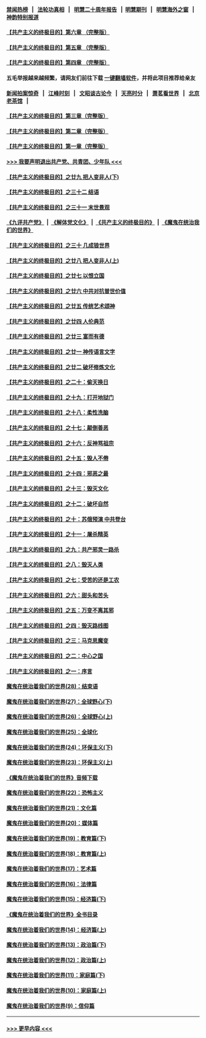 #### [禁闻热榜](热点新闻.md?=0)  &nbsp;&nbsp;|&nbsp;&nbsp; [法轮功真相](https://github.com/gfw-breaker/truth/blob/master/README.md?=0) &nbsp;&nbsp;|&nbsp;&nbsp; [明慧二十周年报告](https://github.com/gfw-breaker/mh-reports/blob/master/README.md?=0) &nbsp;&nbsp;|&nbsp;&nbsp;[明慧期刊](https://github.com/gfw-breaker/mh-qikan) &nbsp;&nbsp;|&nbsp;&nbsp; [明慧海外之窗](https://github.com/gfw-breaker/mh-news/blob/master/README.md?=0) &nbsp;&nbsp;|&nbsp;&nbsp; [神韵特别报道](https://github.com/gfw-breaker/mh-news/blob/master/shenyun.md?=0)
#### [【共产主义的终极目的】第六章 （完整版）](../pages/nsc422/n11428913.md?t=02242331) 
#### [【共产主义的终极目的】第五章 （完整版）](../pages/nsc422/n11428912.md?t=02242331) 
#### [【共产主义的终极目的】第四章 （完整版）](../pages/nsc422/n11428907.md?t=02242331) 
#### 五毛举报越来越频繁，请网友们前往下载 [一键翻墙软件](https://github.com/gfw-breaker/ssr-accounts)，并将此项目推荐给亲友
#### [新闻拍案惊奇](https://github.com/gfw-breaker/banned-news/blob/master/pages/link4.md) &nbsp;&nbsp;|&nbsp;&nbsp; [江峰时刻](https://github.com/gfw-breaker/banned-news/blob/master/pages/link4.md) &nbsp;&nbsp;|&nbsp;&nbsp; [文昭谈古论今](https://github.com/gfw-breaker/banned-news/blob/master/pages/link4.md) &nbsp;&nbsp;|&nbsp;&nbsp; [天亮时分](https://github.com/gfw-breaker/banned-news/blob/master/pages/link4.md) &nbsp;&nbsp;|&nbsp;&nbsp; [萧茗看世界](https://github.com/gfw-breaker/banned-news/blob/master/pages/link4.md) &nbsp;&nbsp;|&nbsp;&nbsp; [北京老茶馆](https://github.com/gfw-breaker/banned-news/blob/master/pages/link4.md) &nbsp;&nbsp;|&nbsp;&nbsp; 
#### [【共产主义的终极目的】第三章（完整版）](../pages/nsc422/n11428848.md?t=02242331) 
#### [【共产主义的终极目的】第二章（完整版）](../pages/nsc422/n11428831.md?t=02242331) 
#### [【共产主义的终极目的】第一章（完整版）](../pages/nsc422/n11417651.md?t=02242331) 
#### [>>> 我要声明退出共产党、共青团、少年队 <<<](https://github.com/begood0513/goodnews/blob/master/quit/letter.md) 
#### [【共产主义的终极目的】之廿九 把人变非人(下)](../pages/nsc422/n11344140.md?t=02242331) 
#### [【共产主义的终极目的】之三十二 结语](../pages/nsc422/n11360535.md?t=02242331) 
#### [【共产主义的终极目的】之三十一 末世景观](../pages/nsc422/n11351129.md?t=02242331) 
#### [《九评共产党》](https://github.com/begood0513/9ping.md/blob/master/README.md) &nbsp;|&nbsp; [《解体党文化》](../../../../jtdwh.md/blob/master/README.md)  &nbsp;|&nbsp; [《共产主义的终极目的》](../../../../gczydzjmd.md/blob/master/README.md) &nbsp;|&nbsp; [《魔鬼在统治我们的世界》](../../../../mgztzwmdsj.md/blob/master/README.md) 
#### [【共产主义的终极目的】之三十 几成狼世界](../pages/nsc422/n11348280.md?t=02242331) 
#### [【共产主义的终极目的】之廿八 把人变非人(上)](../pages/nsc422/n11340492.md?t=02242331) 
#### [【共产主义的终极目的】之廿七 以恨立国](../pages/nsc422/n11336944.md?t=02242331) 
#### [【共产主义的终极目的】之廿六 中共对抗普世价值](../pages/nsc422/n11324785.md?t=02242331) 
#### [【共产主义的终极目的】之廿五 传统艺术颂神](../pages/nsc422/n11296396.md?t=02242331) 
#### [【共产主义的终极目的】之廿四 人伦典范](../pages/nsc422/n11296397.md?t=02242331) 
#### [【共产主义的终极目的】之廿三 富而有德](../pages/nsc422/n11283598.md?t=02242331) 
#### [【共产主义的终极目的】之廿一 神传语言文字](../pages/nsc422/n11263265.md?t=02242331) 
#### [【共产主义的终极目的】之廿二 破坏修炼文化](../pages/nsc422/n11245728.md?t=02242331) 
#### [【共产主义的终极目的】之二十：偷天换日](../pages/nsc422/n11238846.md?t=02242331) 
#### [【共产主义的终极目的】之十九：打开地狱门](../pages/nsc422/n11206376.md?t=02242331) 
#### [【共产主义的终极目的】之十八：柔性洗脑](../pages/nsc422/n11199994.md?t=02242331) 
#### [【共产主义的终极目的】之十七：颠倒善恶](../pages/nsc422/n11179782.md?t=02242331) 
#### [【共产主义的终极目的】之十六：反神骂祖宗](../pages/nsc422/n11166798.md?t=02242331) 
#### [【共产主义的终极目的】之十五：毁人不倦](../pages/nsc422/n11166792.md?t=02242331) 
#### [【共产主义的终极目的】之十四：邪恶之最](../pages/nsc422/n11150249.md?t=02242331) 
#### [【共产主义的终极目的】之十三：毁灭文化](../pages/nsc422/n11135227.md?t=02242331) 
#### [【共产主义的终极目的】之十二：破坏自然](../pages/nsc422/n11135214.md?t=02242331) 
#### [【共产主义的终极目的】之十：苏俄预演 中共登台](../pages/nsc422/n11118424.md?t=02242331) 
#### [【共产主义的终极目的】之十一：屠杀精英](../pages/nsc422/n11118442.md?t=02242331) 
#### [【共产主义的终极目的】之九：共产邪灵一路杀](../pages/nsc422/n11114139.md?t=02242331) 
#### [【共产主义的终极目的】之八：毁灭人类](../pages/nsc422/n11108503.md?t=02242331) 
#### [【共产主义的终极目的】之七：受苦的还是工农](../pages/nsc422/n11101809.md?t=02242331) 
#### [【共产主义的终极目的】之六：甜头和苦头](../pages/nsc422/n11096971.md?t=02242331) 
#### [【共产主义的终极目的】之五：万变不离其邪](../pages/nsc422/n11091285.md?t=02242331) 
#### [【共产主义的终极目的】之四：毁灭路线图](../pages/nsc422/n11086284.md?t=02242331) 
#### [【共产主义的终极目的】之三：马克思魔变](../pages/nsc422/n11061941.md?t=02242331) 
#### [【共产主义的终极目的】之二：中心之国](../pages/nsc422/n11047728.md?t=02242331) 
#### [【共产主义的终极目的】之一：序言](../pages/nsc422/n11086077.md?t=02242331) 
#### [魔鬼在统治着我们的世界(28)：结束语](../pages/nsc422/n10936246.md?t=02242331) 
#### [魔鬼在统治着我们的世界(27)：全球野心(下)](../pages/nsc422/n10928319.md?t=02242331) 
#### [魔鬼在统治着我们的世界(26)：全球野心(上)](../pages/nsc422/n10900318.md?t=02242331) 
#### [魔鬼在统治着我们的世界(25)：全球化](../pages/nsc422/n10788205.md?t=02242331) 
#### [魔鬼在统治着我们的世界(24)：环保主义(下)](../pages/nsc422/n10695307.md?t=02242331) 
#### [魔鬼在统治着我们的世界(23)：环保主义(上)](../pages/nsc422/n10688613.md?t=02242331) 
#### [《魔鬼在统治着我们的世界》音频下载](../pages/nsc422/n10635553.md?t=02242331) 
#### [魔鬼在统治着我们的世界(22)：恐怖主义](../pages/nsc422/n10614727.md?t=02242331) 
#### [魔鬼在统治着我们的世界(21)：文化篇](../pages/nsc422/n10597706.md?t=02242331) 
#### [魔鬼在统治着我们的世界(20)：媒体篇](../pages/nsc422/n10586579.md?t=02242331) 
#### [魔鬼在统治着我们的世界(19)：教育篇(下)](../pages/nsc422/n10564808.md?t=02242331) 
#### [魔鬼在统治着我们的世界(18)：教育篇(上)](../pages/nsc422/n10526970.md?t=02242331) 
#### [魔鬼在统治着我们的世界(17)：艺术篇](../pages/nsc422/n10499093.md?t=02242331) 
#### [魔鬼在统治着我们的世界(16)：法律篇](../pages/nsc422/n10485969.md?t=02242331) 
#### [魔鬼在统治着我们的世界(15)：经济篇(下)](../pages/nsc422/n10469975.md?t=02242331) 
#### [《魔鬼在统治着我们的世界》全书目录](../pages/nsc422/n10464261.md?t=02242331) 
#### [魔鬼在统治着我们的世界(14)：经济篇(上)](../pages/nsc422/n10457370.md?t=02242331) 
#### [魔鬼在统治着我们的世界(13)：政治篇(下)](../pages/nsc422/n10448270.md?t=02242331) 
#### [魔鬼在统治着我们的世界(12)：政治篇(上)](../pages/nsc422/n10444576.md?t=02242331) 
#### [魔鬼在统治着我们的世界(11)：家庭篇(下)](../pages/nsc422/n10440961.md?t=02242331) 
#### [魔鬼在统治着我们的世界(10)：家庭篇(上)](../pages/nsc422/n10435448.md?t=02242331) 
#### [魔鬼在统治着我们的世界(9)：信仰篇](../pages/nsc422/n10432159.md?t=02242331) 

----
#### [ >>> 更早内容 <<< ](../indexes/nsc422-earlier.md)
